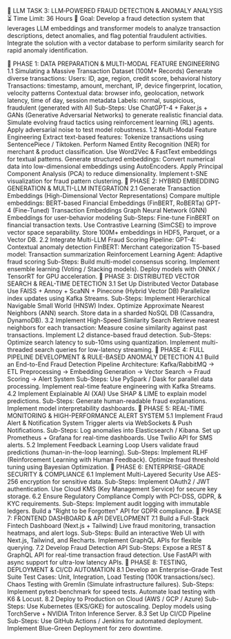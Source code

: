 🚀 LLM TASK 3: LLM‑POWERED FRAUD DETECTION & ANOMALY ANALYSIS
⏳ Time Limit: 36 Hours
🎯 Goal:
Develop a fraud detection system that leverages LLM embeddings and transformer models to analyze transaction descriptions, detect anomalies, and flag potential fraudulent activities. Integrate the solution with a vector database to perform similarity search for rapid anomaly identification.

📌 PHASE 1: DATA PREPARATION & MULTI-MODAL FEATURE ENGINEERING
1.1 Simulating a Massive Transaction Dataset (100M+ Records)
Generate diverse transactions:
Users: ID, age, region, credit score, behavioral history
Transactions: timestamp, amount, merchant, IP, device fingerprint, location, velocity patterns
Contextual data: browser info, geolocation, network latency, time of day, session metadata
Labels: normal, suspicious, fraudulent (generated with AI)
Sub-Steps:
Use ChatGPT-4 + Faker.js + GANs (Generative Adversarial Networks) to generate realistic financial data.
Simulate evolving fraud tactics using reinforcement learning (RL) agents.
Apply adversarial noise to test model robustness.
1.2 Multi-Modal Feature Engineering
Extract text-based features:
Tokenize transactions using SentencePiece / Tiktoken.
Perform Named Entity Recognition (NER) for merchant & product classification.
Use Word2Vec & FastText embeddings for textual patterns.
Generate structured embeddings:
Convert numerical data into low-dimensional embeddings using AutoEncoders.
Apply Principal Component Analysis (PCA) to reduce dimensionality.
Implement t-SNE visualization for fraud pattern clustering.
📌 PHASE 2: HYBRID EMBEDDING GENERATION & MULTI-LLM INTEGRATION
2.1 Generate Transaction Embeddings (High-Dimensional Vector Representations)
Compare multiple embeddings:
BERT-based Financial Embeddings (FinBERT, RoBERTa)
GPT-4 (Fine-Tuned) Transaction Embeddings
Graph Neural Network (GNN) Embeddings for user-behavior modeling
Sub-Steps:
Fine-tune FinBERT on financial transaction texts.
Use Contrastive Learning (SimCSE) to improve vector space separability.
Store 100M+ embeddings in HDF5, Parquet, or a Vector DB.
2.2 Integrate Multi-LLM Fraud Scoring
Pipeline:
GPT-4: Contextual anomaly detection
FinBERT: Merchant categorization
T5-based model: Transaction summarization
Reinforcement Learning Agent: Adaptive fraud scoring
Sub-Steps:
Build multi-model consensus scoring.
Implement ensemble learning (Voting / Stacking models).
Deploy models with ONNX / TensorRT for GPU acceleration.
📌 PHASE 3: DISTRIBUTED VECTOR SEARCH & REAL-TIME DETECTION
3.1 Set Up Distributed Vector Database
Use FAISS + Annoy + ScaNN + Pinecone (Hybrid Vector DB)
Parallelize index updates using Kafka Streams.
Sub-Steps:
Implement Hierarchical Navigable Small World (HNSW) Index.
Optimize Approximate Nearest Neighbors (ANN) search.
Store data in a sharded NoSQL DB (Cassandra, DynamoDB).
3.2 Implement High-Speed Similarity Search
Retrieve nearest neighbors for each transaction:
Measure cosine similarity against past transactions.
Implement L2 distance-based fraud detection.
Sub-Steps:
Optimize search latency to sub-10ms using quantization.
Implement multi-threaded search queries for low-latency streaming.
📌 PHASE 4: FULL PIPELINE DEVELOPMENT & RULE-BASED ANOMALY DETECTION
4.1 Build an End-to-End Fraud Detection Pipeline
Architecture:
Kafka/RabbitMQ → ETL Preprocessing → Embedding Generation → Vector Search → Fraud Scoring → Alert System
Sub-Steps:
Use PySpark / Dask for parallel data processing.
Implement real-time feature engineering with Kafka Streams.
4.2 Implement Explainable AI (XAI)
Use SHAP & LIME to explain model predictions.
Sub-Steps:
Generate human-readable fraud explanations.
Implement model interpretability dashboards.
📌 PHASE 5: REAL-TIME MONITORING & HIGH-PERFORMANCE ALERT SYSTEM
5.1 Implement Fraud Alert & Notification System
Trigger alerts via WebSockets & Push Notifications.
Sub-Steps:
Log anomalies into Elasticsearch / Kibana.
Set up Prometheus + Grafana for real-time dashboards.
Use Twilio API for SMS alerts.
5.2 Implement Feedback Learning Loop
Users validate fraud predictions (human-in-the-loop learning).
Sub-Steps:
Implement RLHF (Reinforcement Learning with Human Feedback).
Optimize fraud threshold tuning using Bayesian Optimization.
📌 PHASE 6: ENTERPRISE-GRADE SECURITY & COMPLIANCE
6.1 Implement Multi-Layered Security
Use AES-256 encryption for sensitive data.
Sub-Steps:
Implement OAuth2 / JWT authentication.
Use Cloud KMS (Key Management Service) for secure key storage.
6.2 Ensure Regulatory Compliance
Comply with PCI-DSS, GDPR, & KYC requirements.
Sub-Steps:
Implement audit logging with immutable ledgers.
Build a "Right to be Forgotten" API for GDPR compliance.
📌 PHASE 7: FRONTEND DASHBOARD & API DEVELOPMENT
7.1 Build a Full-Stack Fintech Dashboard (Next.js + Tailwind)
Live fraud monitoring, transaction heatmaps, and alert logs.
Sub-Steps:
Build an interactive Web UI with Next.js, Tailwind, and Recharts.
Implement GraphQL APIs for flexible querying.
7.2 Develop Fraud Detection API
Sub-Steps:
Expose a REST & GraphQL API for real-time transaction fraud detection.
Use FastAPI with async support for ultra-low latency APIs.
📌 PHASE 8: TESTING, DEPLOYMENT & CI/CD AUTOMATION
8.1 Develop an Enterprise-Grade Test Suite
Test Cases:
Unit, Integration, Load Testing (100K transactions/sec).
Chaos Testing with Gremlin (Simulate infrastructure failures).
Sub-Steps:
Implement pytest-benchmark for speed tests.
Automate load testing with K6 & Locust.
8.2 Deploy to Production on Cloud (AWS / GCP / Azure)
Sub-Steps:
Use Kubernetes (EKS/GKE) for autoscaling.
Deploy models using TorchServe + NVIDIA Triton Inference Server.
8.3 Set Up CI/CD Pipeline
Sub-Steps:
Use GitHub Actions / Jenkins for automated deployment.
Implement Blue-Green Deployment for zero downtime.
